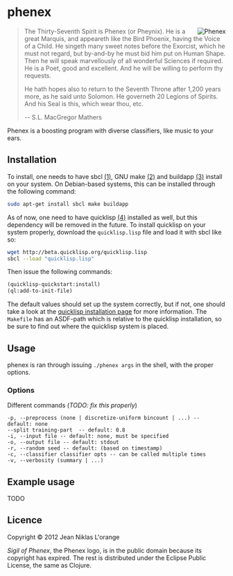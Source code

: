 # phenex

<img src="https://github.com/downloads/hyPiRion/phenex/phenex.png"
 alt="Phenex" title="The sigil of Phenex." align="right" />

>The Thirty-Seventh Spirit is Phenex (or Pheynix). He is a great Marquis, and
>appeareth like the Bird Phoenix, having the Voice of a Child. He singeth many
>sweet notes before the Exorcist, which he must not regard, but by-and-by he
>must bid him put on Human Shape. Then he will speak marvellously of all
>wonderful Sciences if required. He is a Poet, good and excellent. And he will
>be willing to perform thy requests.  
>
>He hath hopes also to return to the Seventh Throne after 1,200 years more, as
>he said unto Solomon. He governeth 20 Legions of Spirits. And his Seal is this,
>which wear thou, etc.
>
> -- S.L. MacGregor Mathers

Phenex is a boosting program with diverse classifiers, like music to your ears.

## Installation

To install, one needs to have sbcl [(1)][], GNU make [(2)][] and buildapp
[(3)][] install on your system. On Debian-based systems, this can be installed
through the following command:

```bash
sudo apt-get install sbcl make buildapp
```

As of now, one need to have quicklisp [(4)][] installed as well, but this
dependency will be removed in the future. To install quicklisp on your system
properly, download the `quicklisp.lisp` file and load it with sbcl like so:

```bash
wget http://beta.quicklisp.org/quicklisp.lisp
sbcl --load "quicklisp.lisp"
```
Then issue the following commands:

```lisp
(quicklisp-quickstart:install)
(ql:add-to-init-file)
```

The default values should set up the system correctly, but if not, one should
take a look at the [quicklisp installation page][quicklisp-install] for more
information. The `Makefile` has an ASDF-path which is relative to the quicklisp
installation, so be sure to find out where the quicklisp system is placed.

## Usage

phenex is ran through issuing `./phenex args` in the shell, with the proper
options.

### Options

Different commands (*TODO: fix this properly*)

    -p, --preprocess (none | discretize-uniform bincount | ...) -- default: none
	--split training-part  -- default: 0.8
	-i, --input file -- default: none, must be specified
	-o, --output file -- default: stdout
	-r, --random seed -- default: (based on timestamp)
	-c, --classifier classifier opts -- can be called multiple times
	-v, --verbosity (summary | ...)

## Example usage

TODO

## Licence

Copyright © 2012 Jean Niklas L'orange

*Sigil of Phenex*, the Phenex logo, is in the public domain because its
copyright has expired. The rest is distributed under the Eclipse Public License,
the same as Clojure.

[(1)]: http://www.sbcl.org/ "Steel Bank Common Lisp"
[(2)]: http://www.gnu.org/software/make/ "GNU Make"
[(3)]: http://www.xach.com/lisp/buildapp/ "Buildapp - Create executables with SBCL"
[(4)]: http://www.quicklisp.org/ "Quicklisp"
[quicklisp-install]: http://www.quicklisp.org/beta/ "Installing quicklisp"
